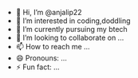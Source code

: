 - 👋 Hi, I’m @anjalip22
- 👀 I’m interested in coding,doddling
- 🌱 I’m currently pursuing my btech
- 💞️ I’m looking to collaborate on ...
- 📫 How to reach me ...
- 😄 Pronouns: ...
- ⚡ Fun fact: ...

<!---
anjalip22/anjalip22 is a ✨ special ✨ repository because its `README.md` (this file) appears on your GitHub profile.
You can click the Preview link to take a look at your changes.
--->
